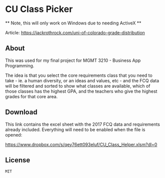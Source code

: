 # CU Class Picker

** Note, this will only work on Windows due to needing ActiveX **

Article: https://jackrothrock.com/uni-of-colorado-grade-distribution

## About
This was used for my final project for MGMT 3210 - Business App Programming. 

The idea is that you select the core requirements class that you need to take - ie. a human diversity, or an ideas and values, etc - and the FCQ data will be filtered and sorted to show what classes are available, which of those classes has the highest GPA, and the teachers who give the highest grades for that core area.

## Download
This link contains the excel sheet with the 2017 FCQ data and requirements already included. Everything will need to be enabled when the file is opened:

https://www.dropbox.com/s/qey76ett093eluf/CU_Class_Helper.xlsm?dl=0

## License
    MIT
